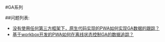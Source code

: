 #GA系列

##问题列表: 

* [没有使用任何第三方框架下，原生代码实现的PWA如何实现GA数据的跟踪？](./google-analytics/tracking-pwa-using-native-code.md)
* [基于workbox开发的PWA如何在离线状态控制GA的数据追踪？](./google-analytics/tracking-pwa-using-workbox.md)





